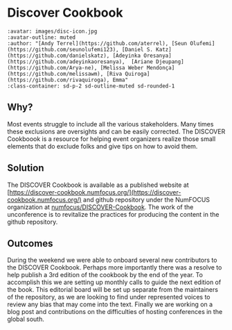 # Discover Cookbook

```{article-info}
:avatar: images/disc-icon.jpg
:avatar-outline: muted
:author: "[Andy Terrel](https://github.com/aterrel), [Seun Olufemi](https://github.com/seunolufemi123), [Daniel S. Katz](https://github.com/danielskatz), [Adeyinka Oresanya](https://github.com/adeyinkaoresanya),  [Ariane Djeupang](https://github.com/Arya-ne), [Melissa Weber Mendonça](https://github.com/melissawm), [Riva Quiroga](https://github.com/rivaquiroga), Emma"
:class-container: sd-p-2 sd-outline-muted sd-rounded-1
```

## Why?

Most events struggle to include all the various stakeholders. Many times these exclusions are oversights and can be easily corrected. The DISCOVER Cookboook is a resource for helping event organizers realize those small elements that do exclude folks and give tips on how to avoid them. 

## Solution

The DISCOVER Cookbook is available as a published website at [https://discover-cookbook.numfocus.org/](https://discover-cookbook.numfocus.org/) and github repository under the NumFOCUS organization at [numfocus/DISCOVER-Cookbook](https://github.com/numfocus/DISCOVER-Cookbook). The work of the unconference is to revitalize the practices for producing the content in the github repository.

## Outcomes

During the weekend we were able to onboard several new contributors to the DISCOVER Cookbook. Perhaps more importantly there was a resolve to help publish a 3rd edition of the cookbook by the end of the year. To accomplish this we are setting up monthly calls to guide the next edition of the book. This editorial board will be set up separate from the maintainers of the repository, as we are looking to find under represented voices to review any bias that may come into the text. Finally we are working on a blog post and contributions on the difficulties of hosting conferences in the global south.
 
